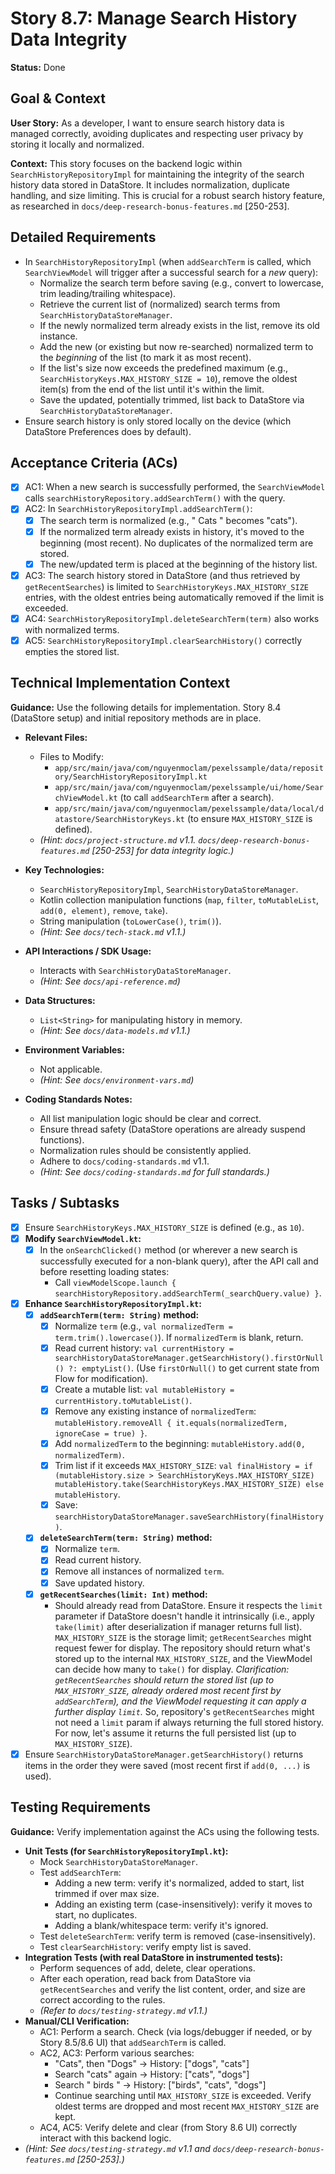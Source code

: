 # Story 8.7: Manage Search History Data Integrity

**Status:** Done

## Goal & Context

**User Story:** As a developer, I want to ensure search history data is managed correctly, avoiding duplicates and respecting user privacy by storing it locally and normalized.

**Context:** This story focuses on the backend logic within `SearchHistoryRepositoryImpl` for maintaining the integrity of the search history data stored in DataStore. It includes normalization, duplicate handling, and size limiting. This is crucial for a robust search history feature, as researched in `docs/deep-research-bonus-features.md` [250-253].

## Detailed Requirements

* In `SearchHistoryRepositoryImpl` (when `addSearchTerm` is called, which `SearchViewModel` will trigger after a successful search for a *new* query):
    * Normalize the search term before saving (e.g., convert to lowercase, trim leading/trailing whitespace).
    * Retrieve the current list of (normalized) search terms from `SearchHistoryDataStoreManager`.
    * If the newly normalized term already exists in the list, remove its old instance.
    * Add the new (or existing but now re-searched) normalized term to the *beginning* of the list (to mark it as most recent).
    * If the list's size now exceeds the predefined maximum (e.g., `SearchHistoryKeys.MAX_HISTORY_SIZE = 10`), remove the oldest item(s) from the end of the list until it's within the limit.
    * Save the updated, potentially trimmed, list back to DataStore via `SearchHistoryDataStoreManager`.
* Ensure search history is only stored locally on the device (which DataStore Preferences does by default).

## Acceptance Criteria (ACs)

* [x] AC1: When a new search is successfully performed, the `SearchViewModel` calls `searchHistoryRepository.addSearchTerm()` with the query.
* [x] AC2: In `SearchHistoryRepositoryImpl.addSearchTerm()`:
    * [x] The search term is normalized (e.g., " Cats " becomes "cats").
    * [x] If the normalized term already exists in history, it's moved to the beginning (most recent). No duplicates of the normalized term are stored.
    * [x] The new/updated term is placed at the beginning of the history list.
* [x] AC3: The search history stored in DataStore (and thus retrieved by `getRecentSearches`) is limited to `SearchHistoryKeys.MAX_HISTORY_SIZE` entries, with the oldest entries being automatically removed if the limit is exceeded.
* [x] AC4: `SearchHistoryRepositoryImpl.deleteSearchTerm(term)` also works with normalized terms.
* [x] AC5: `SearchHistoryRepositoryImpl.clearSearchHistory()` correctly empties the stored list.

## Technical Implementation Context

**Guidance:** Use the following details for implementation. Story 8.4 (DataStore setup) and initial repository methods are in place.

* **Relevant Files:**
    * Files to Modify:
        * `app/src/main/java/com/nguyenmoclam/pexelssample/data/repository/SearchHistoryRepositoryImpl.kt`
        * `app/src/main/java/com/nguyenmoclam/pexelssample/ui/home/SearchViewModel.kt` (to call `addSearchTerm` after a search).
        * `app/src/main/java/com/nguyenmoclam/pexelssample/data/local/datastore/SearchHistoryKeys.kt` (to ensure `MAX_HISTORY_SIZE` is defined).
    * _(Hint: `docs/project-structure.md` v1.1. `docs/deep-research-bonus-features.md` [250-253] for data integrity logic.)_

* **Key Technologies:**
    * `SearchHistoryRepositoryImpl`, `SearchHistoryDataStoreManager`.
    * Kotlin collection manipulation functions (`map`, `filter`, `toMutableList`, `add(0, element)`, `remove`, `take`).
    * String manipulation (`toLowerCase()`, `trim()`).
    * _(Hint: See `docs/tech-stack.md` v1.1.)_

* **API Interactions / SDK Usage:**
    * Interacts with `SearchHistoryDataStoreManager`.
    * _(Hint: See `docs/api-reference.md`)_

* **Data Structures:**
    * `List<String>` for manipulating history in memory.
    * _(Hint: See `docs/data-models.md` v1.1.)_

* **Environment Variables:**
    * Not applicable.
    * _(Hint: See `docs/environment-vars.md`)_

* **Coding Standards Notes:**
    * All list manipulation logic should be clear and correct.
    * Ensure thread safety (DataStore operations are already suspend functions).
    * Normalization rules should be consistently applied.
    * Adhere to `docs/coding-standards.md` v1.1.
    * _(Hint: See `docs/coding-standards.md` for full standards.)_

## Tasks / Subtasks

* [x] Ensure `SearchHistoryKeys.MAX_HISTORY_SIZE` is defined (e.g., as `10`).
* [x] **Modify `SearchViewModel.kt`:**
    * [x] In the `onSearchClicked()` method (or wherever a new search is successfully executed for a non-blank query), after the API call and before resetting loading states:
        * Call `viewModelScope.launch { searchHistoryRepository.addSearchTerm(_searchQuery.value) }`.
* [x] **Enhance `SearchHistoryRepositoryImpl.kt`:**
    * [x] **`addSearchTerm(term: String)` method:**
        * [x] Normalize `term` (e.g., `val normalizedTerm = term.trim().lowercase()`). If `normalizedTerm` is blank, return.
        * [x] Read current history: `val currentHistory = searchHistoryDataStoreManager.getSearchHistory().firstOrNull() ?: emptyList()`. (Use `firstOrNull()` to get current state from Flow for modification).
        * [x] Create a mutable list: `val mutableHistory = currentHistory.toMutableList()`.
        * [x] Remove any existing instance of `normalizedTerm`: `mutableHistory.removeAll { it.equals(normalizedTerm, ignoreCase = true) }`.
        * [x] Add `normalizedTerm` to the beginning: `mutableHistory.add(0, normalizedTerm)`.
        * [x] Trim list if it exceeds `MAX_HISTORY_SIZE`: `val finalHistory = if (mutableHistory.size > SearchHistoryKeys.MAX_HISTORY_SIZE) mutableHistory.take(SearchHistoryKeys.MAX_HISTORY_SIZE) else mutableHistory`.
        * [x] Save: `searchHistoryDataStoreManager.saveSearchHistory(finalHistory)`.
    * [x] **`deleteSearchTerm(term: String)` method:**
        * [x] Normalize `term`.
        * [x] Read current history.
        * [x] Remove all instances of normalized `term`.
        * [x] Save updated history.
    * [x] **`getRecentSearches(limit: Int)` method:**
        * Should already read from DataStore. Ensure it respects the `limit` parameter if DataStore doesn't handle it intrinsically (i.e., apply `take(limit)` after deserialization if manager returns full list). `MAX_HISTORY_SIZE` is the storage limit; `getRecentSearches` might request fewer for display. The repository should return what's stored up to the internal `MAX_HISTORY_SIZE`, and the ViewModel can decide how many to `take()` for display. *Clarification: `getRecentSearches` should return the stored list (up to `MAX_HISTORY_SIZE`, already ordered most recent first by `addSearchTerm`), and the ViewModel requesting it can apply a further display `limit`.* So, repository's `getRecentSearches` might not need a `limit` param if always returning the full stored history. For now, let's assume it returns the full persisted list (up to `MAX_HISTORY_SIZE`).
* [x] Ensure `SearchHistoryDataStoreManager.getSearchHistory()` returns items in the order they were saved (most recent first if `add(0, ...)` is used).

## Testing Requirements

**Guidance:** Verify implementation against the ACs using the following tests.

* **Unit Tests (for `SearchHistoryRepositoryImpl.kt`):**
    * Mock `SearchHistoryDataStoreManager`.
    * Test `addSearchTerm`:
        * Adding a new term: verify it's normalized, added to start, list trimmed if over max size.
        * Adding an existing term (case-insensitively): verify it moves to start, no duplicates.
        * Adding a blank/whitespace term: verify it's ignored.
    * Test `deleteSearchTerm`: verify term is removed (case-insensitively).
    * Test `clearSearchHistory`: verify empty list is saved.
* **Integration Tests (with real DataStore in instrumented tests):**
    * Perform sequences of add, delete, clear operations.
    * After each operation, read back from DataStore via `getRecentSearches` and verify the list content, order, and size are correct according to the rules.
    * _(Refer to `docs/testing-strategy.md` v1.1.)_
* **Manual/CLI Verification:**
    * AC1: Perform a search. Check (via logs/debugger if needed, or by Story 8.5/8.6 UI) that `addSearchTerm` is called.
    * AC2, AC3: Perform various searches:
        * "Cats", then "Dogs" -> History: ["dogs", "cats"]
        * Search "cats" again -> History: ["cats", "dogs"]
        * Search " birds " -> History: ["birds", "cats", "dogs"]
        * Continue searching until `MAX_HISTORY_SIZE` is exceeded. Verify oldest terms are dropped and most recent `MAX_HISTORY_SIZE` are kept.
    * AC4, AC5: Verify delete and clear (from Story 8.6 UI) correctly interact with this backend logic.
* _(Hint: See `docs/testing-strategy.md` v1.1 and `docs/deep-research-bonus-features.md` [250-253].)_

